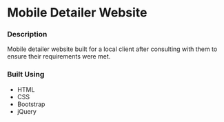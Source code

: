 # Mobile Detailer Website

### Description
Mobile detailer website built for a local client after consulting with them to ensure their requirements were met. 

### Built Using
* HTML
* CSS
* Bootstrap
* jQuery